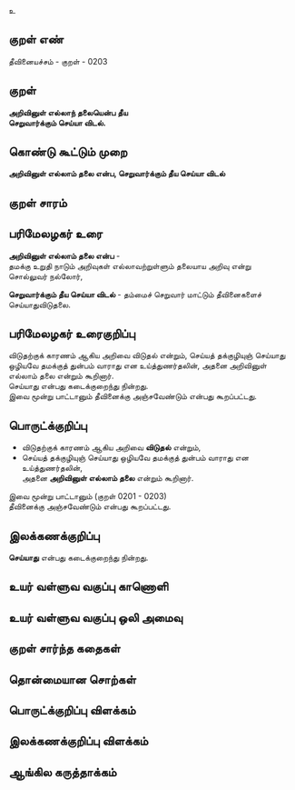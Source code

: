 உ

## குறள் எண் 

தீவினையச்சம் - குறள் - 0203  

## குறள் 

**அறிவினுள் எல்லாந் தலையென்ப தீய  
செறுவார்க்கும் செய்யா விடல்.** 

## கொண்டு கூட்டும் முறை

**அறிவினுள் எல்லாம் தலை என்ப, செறுவார்க்கும் தீய செய்யா விடல்** 

## குறள் சாரம் 


## பரிமேலழகர் உரை

**அறிவினுள் எல்லாம் தலை என்ப** -  
தமக்கு உறுதி நாடும் அறிவுகள்  எல்லாவற்றுள்ளும் தலையாய அறிவு என்று  
சொல்லுவர் நல்லோர்,  

**செறுவார்க்கும் தீய செய்யா விடல்** - தம்மைச் செறுவார் மாட்டும் தீவினைகளைச் செய்யாதுவிடுதலை.

## பரிமேலழகர் உரைகுறிப்பு   

விடுதற்குக் காரணம் ஆகிய அறிவை விடுதல் என்றும், செய்யத் தக்குழியுஞ் செய்யாது ஒழியவே தமக்குத் துன்பம் வாராது என உய்த்துணர்தலின், அதனை அறிவினுள் எல்லாம் தலை என்றும் கூறினார்.  
செய்யாது என்பது கடைக்குறைந்து நின்றது.  
இவை மூன்று பாட்டானும் தீவினைக்கு அஞ்சவேண்டும் என்பது கூறப்பட்டது.   

## பொருட்க்குறிப்பு 

* விடுதற்குக் காரணம் ஆகிய அறிவை **விடுதல்** என்றும்,  
* செய்யத் தக்குழியுஞ் செய்யாது ஒழியவே தமக்குத் துன்பம் வாராது என உய்த்துணர்தலின்,  
 அதனை **அறிவினுள் எல்லாம் தலை** என்றும் கூறினார்.  
 
 
இவை மூன்று பாட்டானும் (குறள் 0201 - 0203)  
தீவினைக்கு அஞ்சவேண்டும் என்பது கூறப்பட்டது.   

## இலக்கணக்குறிப்பு  

**செய்யாது** என்பது கடைக்குறைந்து நின்றது.   

## உயர் வள்ளுவ வகுப்பு காணொளி


## உயர் வள்ளுவ வகுப்பு ஒலி அமைவு 

 
## குறள் சார்ந்த கதைகள் 


## தொன்மையான சொற்கள்


## பொருட்க்குறிப்பு விளக்கம்


## இலக்கணக்குறிப்பு விளக்கம்


## ஆங்கில கருத்தாக்கம் 


